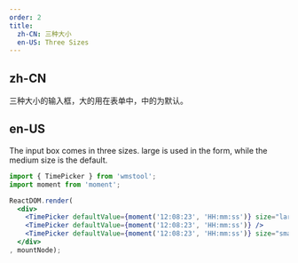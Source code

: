 ```yaml
---
order: 2
title:
  zh-CN: 三种大小
  en-US: Three Sizes
---
```


## zh-CN

三种大小的输入框，大的用在表单中，中的为默认。

## en-US

The input box comes in three sizes. large is used in the form, while the medium size is the default.

````jsx
import { TimePicker } from 'wmstool';
import moment from 'moment';

ReactDOM.render(
  <div>
    <TimePicker defaultValue={moment('12:08:23', 'HH:mm:ss')} size="large" />
    <TimePicker defaultValue={moment('12:08:23', 'HH:mm:ss')} />
    <TimePicker defaultValue={moment('12:08:23', 'HH:mm:ss')} size="small" />
  </div>
, mountNode);
````
